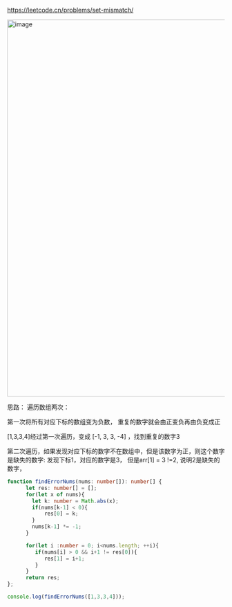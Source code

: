 https://leetcode.cn/problems/set-mismatch/  <br/>

<img width="871" alt="image" src="https://github.com/zhangguanghuib/acwing/assets/14832260/bec84f19-1557-4567-8f3d-3cb1ae6573c8">

思路：
遍历数组两次：

第一次将所有对应下标的数组变为负数， 重复的数字就会由正变负再由负变成正

[1,3,3,4]经过第一次遍历，变成 [-1, 3, 3, -4]  ，找到重复的数字3

第二次遍历，如果发现对应下标的数字不在数组中，但是该数字为正，则这个数字是缺失的数字:
发现下标1，对应的数字是3， 但是arr[1] = 3 !=2,  说明2是缺失的数字，

```ts
function findErrorNums(nums: number[]): number[] {
      let res: number[] = [];
      for(let x of nums){
        let k: number = Math.abs(x);
        if(nums[k-1] < 0){
            res[0] = k;
        }
        nums[k-1] *= -1;
      }

      for(let i :number = 0; i<nums.length; ++i){
         if(nums[i] > 0 && i+1 != res[0]){
            res[1] = i+1;
         }
      }
      return res;
};

console.log(findErrorNums([1,3,3,4]));
```


